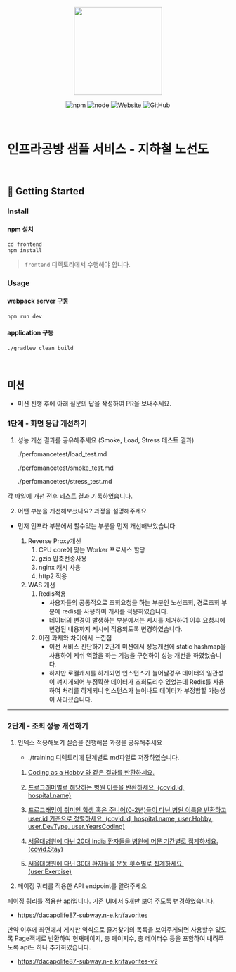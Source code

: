 <p align="center">
    <img width="200px;" src="https://raw.githubusercontent.com/woowacourse/atdd-subway-admin-frontend/master/images/main_logo.png"/>
</p>
<p align="center">
  <img alt="npm" src="https://img.shields.io/badge/npm-%3E%3D%205.5.0-blue">
  <img alt="node" src="https://img.shields.io/badge/node-%3E%3D%209.3.0-blue">
  <a href="https://edu.nextstep.camp/c/R89PYi5H" alt="nextstep atdd">
    <img alt="Website" src="https://img.shields.io/website?url=https%3A%2F%2Fedu.nextstep.camp%2Fc%2FR89PYi5H">
  </a>
  <img alt="GitHub" src="https://img.shields.io/github/license/next-step/atdd-subway-service">
</p>

<br>

# 인프라공방 샘플 서비스 - 지하철 노선도

<br>

## 🚀 Getting Started

### Install
#### npm 설치
```
cd frontend
npm install
```
> `frontend` 디렉토리에서 수행해야 합니다.

### Usage
#### webpack server 구동
```
npm run dev
```
#### application 구동
```
./gradlew clean build
```
<br>

## 미션

* 미션 진행 후에 아래 질문의 답을 작성하여 PR을 보내주세요.

### 1단계 - 화면 응답 개선하기
1. 성능 개선 결과를 공유해주세요 (Smoke, Load, Stress 테스트 결과)
   
   ./perfomancetest/load_test.md
   
   ./perfomancetest/smoke_test.md
   
   ./perfomancetest/stress_test.md
   
각 파일에 개선 전후 테스트 결과 기록하였습니다.

2. 어떤 부분을 개선해보셨나요? 과정을 설명해주세요

- 먼저 인프라 부분에서 할수있는 부분을 먼저 개선해보았습니다.

    1. Reverse Proxy개선
        1. CPU core에 맞는 Worker 프로세스 할당
        2. gzip 압축전송사용
        3. nginx 캐시 사용
        4. http2 적용
    2. WAS 개선
        1. Redis적용 
            - 사용자들의 공통적으로 조회요청을 하는 부분인 노선조회, 경로조회 부분에 redis를 사용하여 캐시를 적용하였습니다.
            - 데이터의 변경이 발생하는 부분에서는 케시를 제거하여 이후 요청시에 변경된 내용까지 케시에 적용되도록 변경하였습니다.
        2. 이전 과제와 차이에서 느낀점
            - 이전 서비스 진단하기 2단계 미션에서 성능개선에 static hashmap을 사용하여 케쉬 역할을 하는 기능을 구현하여 성능 개선을 하였었습니다.
            - 하지만 로컬캐시를 하게되면 인스턴스가 늘어날경우 데이터의 일관성이 꺠지게되어 부정확한 데이터가 조회도리수 있었는데 Redis를 사용하여 처리를 하게되니 인스턴스가 늘어나도 데이터가 부정합할 가능성이 사라졌습니다.
            
---

### 2단계 - 조회 성능 개선하기
1. 인덱스 적용해보기 실습을 진행해본 과정을 공유해주세요

   - ./training 디렉토리에 단계별로 md파일로 저장하였습니다.

   1. [Coding as a Hobby 와 같은 결과를 반환하세요.](https://github.com/dacapolife87/infra-subway-performance/tree/step2/training/step1/Step1.md)

   2. [프로그래머별로 해당하는 병원 이름을 반환하세요. (covid.id, hospital.name)](https://github.com/dacapolife87/infra-subway-performance/tree/step2/training/step2/Step2.md)

   3. [프로그래밍이 취미인 학생 혹은 주니어(0-2년)들이 다닌 병원 이름을 반환하고 user.id 기준으로 정렬하세요. (covid.id, hospital.name, user.Hobby, user.DevType, user.YearsCoding)](https://github.com/dacapolife87/infra-subway-performance/tree/step2/training/step3/Step3.md)

   4. [서울대병원에 다닌 20대 India 환자들을 병원에 머문 기간별로 집계하세요. (covid.Stay)](https://github.com/dacapolife87/infra-subway-performance/tree/step2/training/step4/Step4.md)

   5. [서울대병원에 다닌 30대 환자들을 운동 횟수별로 집계하세요. (user.Exercise)](https://github.com/dacapolife87/infra-subway-performance/tree/step2/training/step5/Step5.md)

2. 페이징 쿼리를 적용한 API endpoint를 알려주세요

페이징 쿼리를 적용한 api입니다.
기존 UI에서 5개만 보여 주도록 변경하였습니다.
- https://dacapolife87-subway.n-e.kr/favorites

만약 이후에 화면에서 게시판 역식으로 즐겨찾기의 목록을 보여주게되면 사용할수 있도록
Page객체로 반환하여 현재페이지, 총 페이지수, 총 데이터수 등을 포함하여 내려주도록 api도 하나 추가하였습니다.

- https://dacapolife87-subway.n-e.kr/favorites-v2

